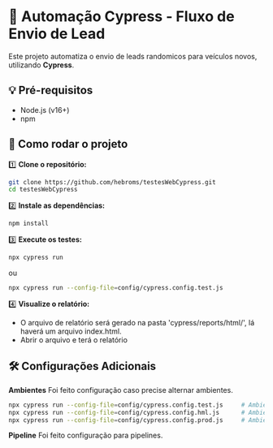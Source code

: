 # 🚀 Automação Cypress - Fluxo de Envio de Lead

Este projeto automatiza o envio de leads randomicos para veículos novos, utilizando **Cypress**.

## 💡 Pré-requisitos
- Node.js (v16+)
- npm

## 🚀 Como rodar o projeto

1️⃣ **Clone o repositório:**
```bash
git clone https://github.com/hebroms/testesWebCypress.git
cd testesWebCypress
```

2️⃣ **Instale as dependências:**

```bash
npm install
```
3️⃣ **Execute os testes:**

```bash
npx cypress run
```
ou

```bash
npx cypress run --config-file=config/cypress.config.test.js 
```

4️⃣ **Visualize o relatório:**

- O arquivo de relatório será gerado na pasta 'cypress/reports/html/', lá haverá um arquivo index.html.
- Abrir o arquivo e terá o relatório

## 🛠️  **Configurações Adicionais**

**Ambientes**
Foi feito configuração caso precise alternar ambientes.
```bash
npx cypress run --config-file=config/cypress.config.test.js     # Ambiente de Teste
npx cypress run --config-file=config/cypress.config.hml.js      # Ambiente de Homologação
npx cypress run --config-file=config/cypress.config.prod.js     # Ambiente de Produção
```

**Pipeline**
Foi feito configuração para pipelines.